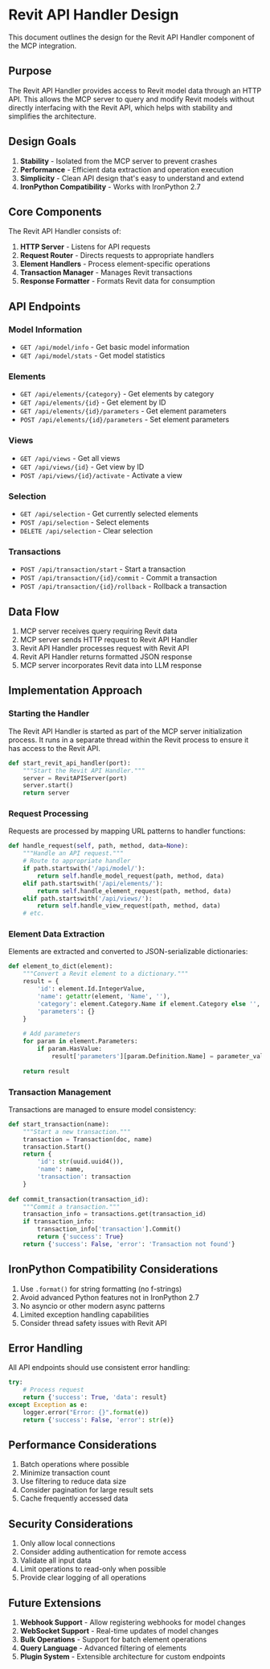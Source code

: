 # Revit API Handler Design

This document outlines the design for the Revit API Handler component of the MCP integration.

## Purpose

The Revit API Handler provides access to Revit model data through an HTTP API. This allows the MCP server to query and modify Revit models without directly interfacing with the Revit API, which helps with stability and simplifies the architecture.

## Design Goals

1. **Stability** - Isolated from the MCP server to prevent crashes
2. **Performance** - Efficient data extraction and operation execution
3. **Simplicity** - Clean API design that's easy to understand and extend
4. **IronPython Compatibility** - Works with IronPython 2.7

## Core Components

The Revit API Handler consists of:

1. **HTTP Server** - Listens for API requests
2. **Request Router** - Directs requests to appropriate handlers
3. **Element Handlers** - Process element-specific operations
4. **Transaction Manager** - Manages Revit transactions
5. **Response Formatter** - Formats Revit data for consumption

## API Endpoints

### Model Information

- `GET /api/model/info` - Get basic model information
- `GET /api/model/stats` - Get model statistics

### Elements

- `GET /api/elements/{category}` - Get elements by category
- `GET /api/elements/{id}` - Get element by ID
- `GET /api/elements/{id}/parameters` - Get element parameters
- `POST /api/elements/{id}/parameters` - Set element parameters

### Views

- `GET /api/views` - Get all views
- `GET /api/views/{id}` - Get view by ID
- `POST /api/views/{id}/activate` - Activate a view

### Selection

- `GET /api/selection` - Get currently selected elements
- `POST /api/selection` - Select elements
- `DELETE /api/selection` - Clear selection

### Transactions

- `POST /api/transaction/start` - Start a transaction
- `POST /api/transaction/{id}/commit` - Commit a transaction
- `POST /api/transaction/{id}/rollback` - Rollback a transaction

## Data Flow

1. MCP server receives query requiring Revit data
2. MCP server sends HTTP request to Revit API Handler
3. Revit API Handler processes request with Revit API
4. Revit API Handler returns formatted JSON response
5. MCP server incorporates Revit data into LLM response

## Implementation Approach

### Starting the Handler

The Revit API Handler is started as part of the MCP server initialization process. It runs in a separate thread within the Revit process to ensure it has access to the Revit API.

```python
def start_revit_api_handler(port):
    """Start the Revit API Handler."""
    server = RevitAPIServer(port)
    server.start()
    return server
```

### Request Processing

Requests are processed by mapping URL patterns to handler functions:

```python
def handle_request(self, path, method, data=None):
    """Handle an API request."""
    # Route to appropriate handler
    if path.startswith('/api/model/'):
        return self.handle_model_request(path, method, data)
    elif path.startswith('/api/elements/'):
        return self.handle_element_request(path, method, data)
    elif path.startswith('/api/views/'):
        return self.handle_view_request(path, method, data)
    # etc.
```

### Element Data Extraction

Elements are extracted and converted to JSON-serializable dictionaries:

```python
def element_to_dict(element):
    """Convert a Revit element to a dictionary."""
    result = {
        'id': element.Id.IntegerValue,
        'name': getattr(element, 'Name', ''),
        'category': element.Category.Name if element.Category else '',
        'parameters': {}
    }
    
    # Add parameters
    for param in element.Parameters:
        if param.HasValue:
            result['parameters'][param.Definition.Name] = parameter_value_to_string(param)
            
    return result
```

### Transaction Management

Transactions are managed to ensure model consistency:

```python
def start_transaction(name):
    """Start a new transaction."""
    transaction = Transaction(doc, name)
    transaction.Start()
    return {
        'id': str(uuid.uuid4()),
        'name': name,
        'transaction': transaction
    }
    
def commit_transaction(transaction_id):
    """Commit a transaction."""
    transaction_info = transactions.get(transaction_id)
    if transaction_info:
        transaction_info['transaction'].Commit()
        return {'success': True}
    return {'success': False, 'error': 'Transaction not found'}
```

## IronPython Compatibility Considerations

1. Use `.format()` for string formatting (no f-strings)
2. Avoid advanced Python features not in IronPython 2.7
3. No asyncio or other modern async patterns
4. Limited exception handling capabilities
5. Consider thread safety issues with Revit API

## Error Handling

All API endpoints should use consistent error handling:

```python
try:
    # Process request
    return {'success': True, 'data': result}
except Exception as e:
    logger.error("Error: {}".format(e))
    return {'success': False, 'error': str(e)}
```

## Performance Considerations

1. Batch operations where possible
2. Minimize transaction count
3. Use filtering to reduce data size
4. Consider pagination for large result sets
5. Cache frequently accessed data

## Security Considerations

1. Only allow local connections
2. Consider adding authentication for remote access
3. Validate all input data
4. Limit operations to read-only when possible
5. Provide clear logging of all operations

## Future Extensions

1. **Webhook Support** - Allow registering webhooks for model changes
2. **WebSocket Support** - Real-time updates of model changes
3. **Bulk Operations** - Support for batch element operations
4. **Query Language** - Advanced filtering of elements
5. **Plugin System** - Extensible architecture for custom endpoints 